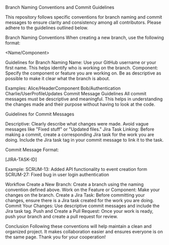 Branch Naming Conventions and Commit Guidelines

This repository follows specific conventions for branch naming and commit messages to ensure clarity and consistency among all contributors. Please adhere to the guidelines outlined below.

<!-- -------------------------------------------------------------------------------------------------------- -->
Branch Naming Conventions
When creating a new branch, use the following format:

<Name/Component>

Guidelines for Branch Naming
Name: Use your GitHub username or your first name. This helps identify who is working on the branch.
Component: Specify the component or feature you are working on. Be as descriptive as possible to make it clear what the branch is about.

Examples:
Alice/HeaderComponent
Bob/Authentication
Charlie/UserProfileUpdates
Commit Message Guidelines
All commit messages must be descriptive and meaningful. This helps in understanding the changes made and their purpose without having to look at the code.
<!-- -------------------------------------------------------------------------------------------------------- -->

<!-- -------------------------------------------------------------------------------------------------------- -->
Guidelines for Commit Messages

Descriptive: Clearly describe what changes were made. Avoid vague messages like "Fixed stuff" or "Updated files."
Jira Task Linking: Before making a commit, create a corresponding Jira task for the work you are doing. Include the Jira task tag in your commit message to link it to the task.

Commit Message Format:

[JIRA-TASK-ID] <Description of the change>

Example:
SCRUM-13: Added API functionality to event creation form
SCRUM-27: Fixed bug in user login authentication
<!-- -------------------------------------------------------------------------------------------------------- -->

<!-- -------------------------------------------------------------------------------------------------------- -->
Workflow
Create a New Branch: Create a branch using the naming convention defined above.
Work on the Feature or Component: Make your changes on the branch.
Create a Jira Task: Before committing your changes, ensure there is a Jira task created for the work you are doing.
Commit Your Changes: Use descriptive commit messages and include the Jira task tag.
Push and Create a Pull Request: Once your work is ready, push your branch and create a pull request for review.
<!-- -------------------------------------------------------------------------------------------------------- -->


Conclusion
Following these conventions will help maintain a clean and organized project. It makes collaboration easier and ensures everyone is on the same page. Thank you for your cooperation!
